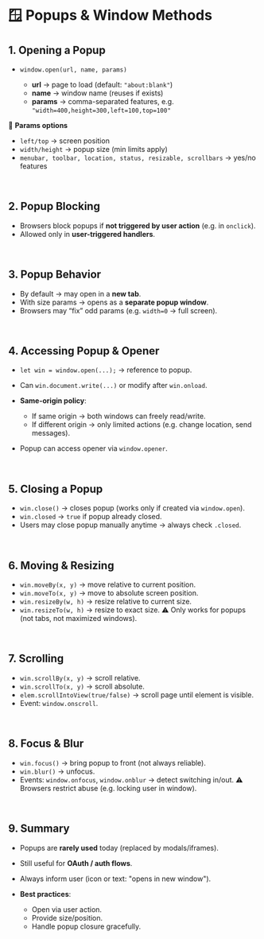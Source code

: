 

# 🪟 Popups & Window Methods

## 1. Opening a Popup

* `window.open(url, name, params)`

  * **url** → page to load (default: `"about:blank"`)
  * **name** → window name (reuses if exists)
  * **params** → comma-separated features, e.g. `"width=400,height=300,left=100,top=100"`

📌 **Params options**

* `left/top` → screen position
* `width/height` → popup size (min limits apply)
* `menubar, toolbar, location, status, resizable, scrollbars` → yes/no features

<br>

## 2. Popup Blocking

* Browsers block popups if **not triggered by user action** (e.g. in `onclick`).
* Allowed only in **user-triggered handlers**.

<br>

## 3. Popup Behavior

* By default → may open in a **new tab**.
* With size params → opens as a **separate popup window**.
* Browsers may “fix” odd params (e.g. `width=0` → full screen).

<br>

## 4. Accessing Popup & Opener

* `let win = window.open(...);` → reference to popup.
* Can `win.document.write(...)` or modify after `win.onload`.
* **Same-origin policy**:

  * If same origin → both windows can freely read/write.
  * If different origin → only limited actions (e.g. change location, send messages).
* Popup can access opener via `window.opener`.

<br>

## 5. Closing a Popup

* `win.close()` → closes popup (works only if created via `window.open`).
* `win.closed` → `true` if popup already closed.
* Users may close popup manually anytime → always check `.closed`.

<br>

## 6. Moving & Resizing

* `win.moveBy(x, y)` → move relative to current position.
* `win.moveTo(x, y)` → move to absolute screen position.
* `win.resizeBy(w, h)` → resize relative to current size.
* `win.resizeTo(w, h)` → resize to exact size.
  ⚠️ Only works for popups (not tabs, not maximized windows).

<br>

## 7. Scrolling

* `win.scrollBy(x, y)` → scroll relative.
* `win.scrollTo(x, y)` → scroll absolute.
* `elem.scrollIntoView(true/false)` → scroll page until element is visible.
* Event: `window.onscroll`.

<br>

## 8. Focus & Blur

* `win.focus()` → bring popup to front (not always reliable).
* `win.blur()` → unfocus.
* Events: `window.onfocus`, `window.onblur` → detect switching in/out.
  ⚠️ Browsers restrict abuse (e.g. locking user in window).

<br>

## 9. Summary

* Popups are **rarely used** today (replaced by modals/iframes).
* Still useful for **OAuth / auth flows**.
* Always inform user (icon or text: "opens in new window").
* **Best practices**:

  * Open via user action.
  * Provide size/position.
  * Handle popup closure gracefully.
